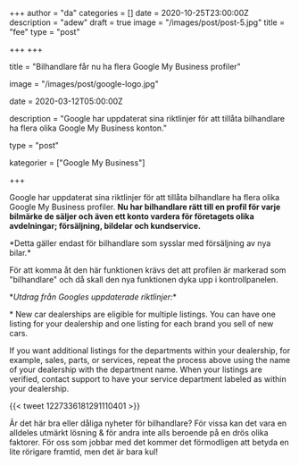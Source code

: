 +++
author = "da"
categories = []
date = 2020-10-25T23:00:00Z
description = "adew"
draft = true
image = "/images/post/post-5.jpg"
title = "fee"
type = "post"

+++
\+++

title = "Bilhandlare får nu ha flera Google My Business profiler"

image = "/images/post/google-logo.jpg"

date = 2020-03-12T05:00:00Z

description = "Google har uppdaterat sina riktlinjer för att tillåta bilhandlare ha flera olika Google My Business konton."

type = "post"

kategorier = \["Google My Business"\]

\+++

Google har uppdaterat sina riktlinjer för att tillåta bilhandlare ha flera olika Google My Business profiler. **Nu har bilhandlare rätt till en profil för varje bilmärke de säljer och även ett konto vardera för företagets olika avdelningar; försäljning, bildelar och kundservice.**

\*Detta gäller endast för bilhandlare som sysslar med försäljning av nya bilar.*

För att komma åt den här funktionen krävs det att profilen är markerad som "bilhandlare" och då skall den nya funktionen dyka upp i kontrollpanelen. 

\**Utdrag från Googles uppdaterade riktlinjer:**

\* New car dealerships are eligible for multiple listings. You can have one listing for your dealership and one listing for each brand you sell of new cars.

If you want additional listings for the departments within your dealership, for example, sales, parts, or services, repeat the process above using the name of your dealership with the department name. When your listings are verified, contact support to have your service department labeled as within your dealership.

{{< tweet 1227336181291110401 >}}    

  

Är det här bra eller dåliga nyheter för bilhandlare? För vissa kan det vara en alldeles utmärkt lösning & för andra inte alls beroende på en drös olika faktorer. För oss som jobbar med det kommer det förmodligen att betyda en lite rörigare framtid, men det är bara kul!